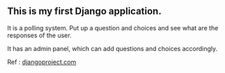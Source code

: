 ## This is my first Django application.

It is a polling system. Put up a question and choices and see what are the responses of the user.

It has an admin panel, which can add questions and choices accordingly.

Ref : [djangoproject.com](https://docs.djangoproject.com/en/1.8/intro/tutorial01/)
